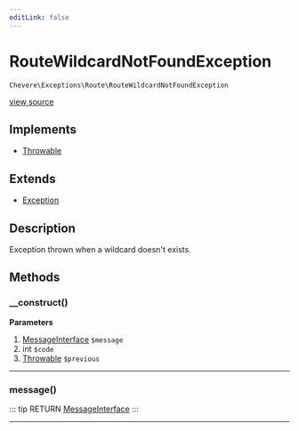 ```yaml
---
editLink: false
---
```


# RouteWildcardNotFoundException

`Chevere\Exceptions\Route\RouteWildcardNotFoundException`

[view source](https://github.com/chevere/chevere/blob/master/exceptions/Route/RouteWildcardNotFoundException.php)

## Implements

- [Throwable](https://www.php.net/manual/class.throwable)

## Extends

- [Exception](../Core/Exception.md)

## Description

Exception thrown when a wildcard doesn't exists.

## Methods

### __construct()

**Parameters**

1. [MessageInterface](../../Interfaces/Message/MessageInterface.md) `$message`
2. int `$code`
3. [Throwable](https://www.php.net/manual/class.throwable) `$previous`

---

### message()

::: tip RETURN
[MessageInterface](../../Interfaces/Message/MessageInterface.md)
:::

---
